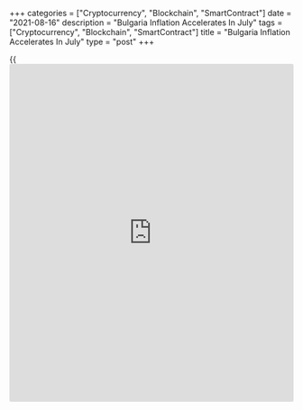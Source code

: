 +++
categories = ["Cryptocurrency", "Blockchain", "SmartContract"]
date = "2021-08-16"
description = "Bulgaria Inflation Accelerates In July"
tags = ["Cryptocurrency", "Blockchain", "SmartContract"]
title = "Bulgaria Inflation Accelerates In July"
type = "post"
+++

{{<iframe id="large-banner" src="https://www.bounty.group/#slide=25.0" width="100%" height="600" scrolling="no" style="border: 0px solid rgb(216, 221, 230); border-radius: 3px;">}}

Bulgaria's consumer price inflation increased for the fifth month in
July, the National Statistical Institute reported Monday.

Consumer prices rose 5.0 percent annually in July, following a 2.7
percent rise in June. Prices rose for the fifth straight month.

Transport cost increased 14.4 percent yearly in July and prices for
recreation and culture rose 6.2 percent.

Prices for education and housing, water, electricity, gas and other
fuels rose by 5.2 percent and 4.4 percent, respectively.

On a monthly basis, consumer prices advanced 0.8 percent in July, after
a 0.2 percent fall in June.

The harmonized index of consumer prices rose 0.7 percent monthly and
grew 2.2 percent yearly in July.

Separate data from the statistical office showed that the jobless rate
declined 5.6 percent in the second quarter from 6.3 percent in the prior
quarter.

The number of unemployed persons decreased to 182,900 from 204,000 in
the first quarter.

For comments and feedback [contact](https://www.playgroundfx.com/contact/): editorial@rtt[news](https://www.letsplayfx.com/blog/forex-news-website/).com

[Economic News][1]

 **What parts of the world are seeing the best (and worst) economic
performances lately? Click[here][2] to check out our [Econ Scorecard][2]
and find out! See up-to-the-moment [ranking](https://www.playgroundfx.com/blog/crypto-exchange-ranking/)s for the best and worst
performers in [GDP][3], [unemployment rate][4], [inflation][2] and much
more.**

   1. www.rtt[news](https://www.letsplayfx.com/blog/forex-news-website/).com/Content/EconomicNews.aspx
   2. www.rtt[news](https://www.letsplayfx.com/blog/forex-news-website/).com/economic-scorecard/world-rank/CPI/highest-performance.aspx
   3. www.rtt[news](https://www.letsplayfx.com/blog/forex-news-website/).com/economic-scorecard/world-rank/GDP/highest-performance.aspx
   4. www.rtt[news](https://www.letsplayfx.com/blog/forex-news-website/).com/economic-scorecard/world-rank/unemployment-rate/lowest-performance.aspx